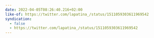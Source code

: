 ```yaml
---
date: 2022-04-05T08:26:40.216+02:00
like-of: https://twitter.com/lapatina_/status/1511059303611969542
syndication:
  - false
  - https://twitter.com/lapatina_/status/1511059303611969542
---
```

